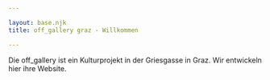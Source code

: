 ```yaml
---

layout: base.njk
title: off_gallery graz - Willkommen

---
```


 Die off_gallery ist ein Kulturprojekt in der Griesgasse in Graz. Wir entwickeln hier ihre Website.

